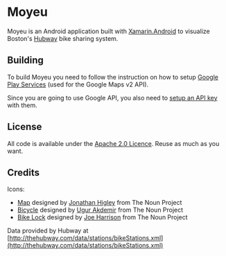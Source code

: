 # Moyeu

Moyeu is an Android application built with [Xamarin.Android](http://xamarin.com/monoforandroid) to visualize Boston's [Hubway](http://thehubway.com/) bike sharing system.

## Building

To build Moyeu you need to follow the instruction on how to setup [Google Play Services](https://github.com/xamarin/monodroid-samples/tree/master/GooglePlayServices) (used for the Google Maps v2 API).

Since you are going to use Google API, you also need to [setup an API key](https://developers.google.com/maps/documentation/android/start#the_google_maps_api_key) with them.

## License

All code is available under the [Apache 2.0 Licence](http://www.apache.org/licenses/LICENSE-2.0.html). Reuse as much as you want.

## Credits

Icons:

- <a href="http://thenounproject.com/noun/map/#icon-No5260" target="_blank">Map</a> designed by <a href="http://thenounproject.com/jonathan" target="_blank">Jonathan Higley</a> from The Noun Project
- <a href="http://thenounproject.com/noun/bicycle/#icon-No3535" target="_blank">Bicycle</a> designed by <a href="http://thenounproject.com/ugur.akdemir" target="_blank">Ugur Akdemir</a> from The Noun Project
- <a href="http://thenounproject.com/noun/bike-lock/#icon-No15865" target="_blank">Bike Lock</a> designed by <a href="http://thenounproject.com/joe_harrison" target="_blank">Joe Harrison</a> from The Noun Project

Data provided by Hubway at [http://thehubway.com/data/stations/bikeStations.xml](http://thehubway.com/data/stations/bikeStations.xml)
